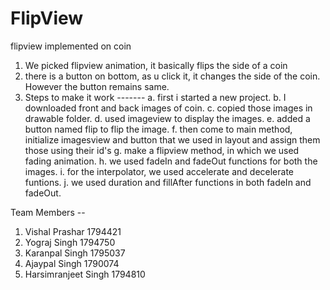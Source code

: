 # FlipView
flipview implemented on coin

1. We picked flipview animation, it basically flips the side of a coin
2. there is a button on bottom, as u click it, it changes the side of the coin. However the button remains same.
3. Steps to make it work -------
  a. first i started a new project.
  b. I downloaded front and back images of coin.
  c. copied those images in drawable folder.
  d. used imageview to display the images.
  e. added a button named flip to flip the image.
  f. then come to main method, initialize imagesview and button that we used in layout and assign them those using their id's
  g. make a flipview method, in which we used fading animation.
  h. we used fadeIn and fadeOut functions for both the images.
  i. for the interpolator, we used accelerate and decelerate funtions.
  j. we used duration and fillAfter functions in both fadeIn and fadeOut.
  
 
 
 Team Members --
 
1. Vishal Prashar   1794421
2. Yograj Singh     1794750 
3. Karanpal Singh   1795037
4. Ajaypal Singh    1790074
5. Harsimranjeet Singh 1794810
